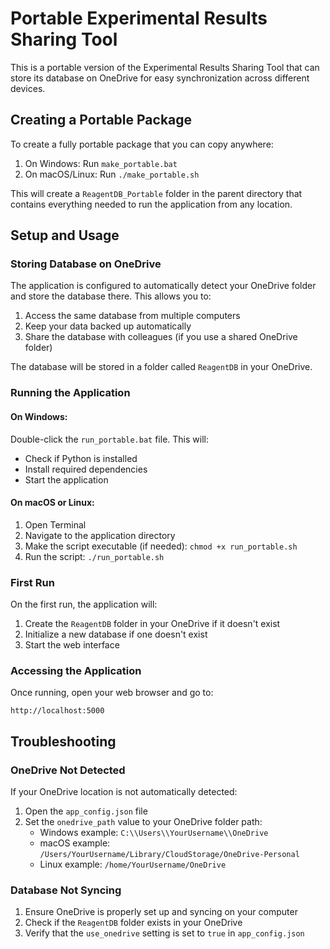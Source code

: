 # Portable Experimental Results Sharing Tool

This is a portable version of the Experimental Results Sharing Tool that can store its database on OneDrive for easy synchronization across different devices.

## Creating a Portable Package

To create a fully portable package that you can copy anywhere:

1. On Windows: Run `make_portable.bat`
2. On macOS/Linux: Run `./make_portable.sh`

This will create a `ReagentDB_Portable` folder in the parent directory that contains everything needed to run the application from any location.

## Setup and Usage

### Storing Database on OneDrive

The application is configured to automatically detect your OneDrive folder and store the database there. This allows you to:

1. Access the same database from multiple computers
2. Keep your data backed up automatically
3. Share the database with colleagues (if you use a shared OneDrive folder)

The database will be stored in a folder called `ReagentDB` in your OneDrive.

### Running the Application

#### On Windows:
Double-click the `run_portable.bat` file. This will:
- Check if Python is installed
- Install required dependencies
- Start the application

#### On macOS or Linux:
1. Open Terminal
2. Navigate to the application directory
3. Make the script executable (if needed): `chmod +x run_portable.sh`
4. Run the script: `./run_portable.sh`

### First Run

On the first run, the application will:
1. Create the `ReagentDB` folder in your OneDrive if it doesn't exist
2. Initialize a new database if one doesn't exist
3. Start the web interface

### Accessing the Application

Once running, open your web browser and go to:
```
http://localhost:5000
```

## Troubleshooting

### OneDrive Not Detected

If your OneDrive location is not automatically detected:

1. Open the `app_config.json` file
2. Set the `onedrive_path` value to your OneDrive folder path:
   - Windows example: `C:\\Users\\YourUsername\\OneDrive`
   - macOS example: `/Users/YourUsername/Library/CloudStorage/OneDrive-Personal`
   - Linux example: `/home/YourUsername/OneDrive`

### Database Not Syncing

1. Ensure OneDrive is properly set up and syncing on your computer
2. Check if the `ReagentDB` folder exists in your OneDrive
3. Verify that the `use_onedrive` setting is set to `true` in `app_config.json`
